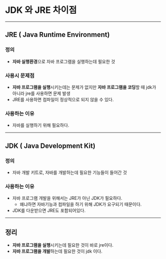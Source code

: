 # JDK 와 JRE 차이점

---

## JRE ( Java Runtime Environment)

### 정의

-  **자바 실행환경**으로 자바 프로그램을 실행하는데 필요한 것

### 사용시 문제점

- **자바 프로그램을 실행**시키는데는 문제가 없지만 **자바 프로그램을 코딩**할 때 jdk가 아니라 jre를 사용하면 문제 발생 
- JRE를 사용하면 컴파일이 정상적으로 되지 않을 수 있다. 

### 사용하는 이유

- 자바를 실행하기 위해 필요하다. 

---

## JDK ( Java Development Kit)

### 정의

- 자바 개발 키트로, 자바를 개발하는데 필요한 기능들이 들어간 것 

### 사용하는 이유

- 자바 프로그램 개발을 위해서는 JRE가 아닌 JDK가 필요하다. 
  - 왜냐하면 자바기능과 컴파일을 하기 위해 JDK가 요구되기 때문이다.
- JDK를 다운받으면 JRE도 포함되어있다.  

---

## 정리

- **자바 프로그램을 실행**시키는데 필요한 것이 바로 jre이다. 
- **자바 프로그램을 개발**하는데 필요한 것이 jdk 이다. 